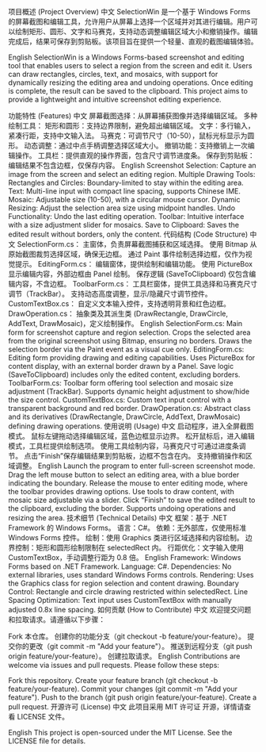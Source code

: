 项目概述 (Project Overview)
中文
SelectionWin 是一个基于 Windows Forms 的屏幕截图和编辑工具，允许用户从屏幕上选择一个区域并对其进行编辑。用户可以绘制矩形、圆形、文字和马赛克，支持动态调整编辑区域大小和撤销操作。编辑完成后，结果可保存到剪贴板。该项目旨在提供一个轻量、直观的截图编辑体验。

English
SelectionWin is a Windows Forms-based screenshot and editing tool that enables users to select a region from the screen and edit it. Users can draw rectangles, circles, text, and mosaics, with support for dynamically resizing the editing area and undoing operations. Once editing is complete, the result can be saved to the clipboard. This project aims to provide a lightweight and intuitive screenshot editing experience.

功能特性 (Features)
中文
屏幕截图选择：从屏幕捕获图像并选择编辑区域。
多种绘制工具：
矩形和圆形：支持边界限制，避免超出编辑区域。
文字：多行输入，紧凑行距，支持中文输入法。
马赛克：可调节尺寸（10-50），鼠标光标显示为圆形。
动态调整：通过中点手柄调整选择区域大小。
撤销功能：支持撤销上一次编辑操作。
工具栏：提供直观的操作界面，包含尺寸调节进度条。
保存到剪贴板：编辑结果不包含边框，仅保存内容。
English
Screenshot Selection: Capture an image from the screen and select an editing region.
Multiple Drawing Tools:
Rectangles and Circles: Boundary-limited to stay within the editing area.
Text: Multi-line input with compact line spacing, supports Chinese IME.
Mosaic: Adjustable size (10-50), with a circular mouse cursor.
Dynamic Resizing: Adjust the selection area size using midpoint handles.
Undo Functionality: Undo the last editing operation.
Toolbar: Intuitive interface with a size adjustment slider for mosaics.
Save to Clipboard: Saves the edited result without borders, only the content.
代码结构 (Code Structure)
中文
SelectionForm.cs：
主窗体，负责屏幕截图捕获和区域选择。
使用 Bitmap 从原始截图裁剪选择区域，确保无边框。
通过 Paint 事件绘制选择边框，仅作为视觉提示。
EditingForm.cs：
编辑窗体，提供绘制和编辑功能。
使用 PictureBox 显示编辑内容，外部边框由 Panel 绘制。
保存逻辑 (SaveToClipboard) 仅包含编辑内容，不含边框。
ToolbarForm.cs：
工具栏窗体，提供工具选择和马赛克尺寸调节（TrackBar）。
支持动态高度调整，显示/隐藏尺寸调节控件。
CustomTextBox.cs：
自定义文本输入控件，支持透明背景和红色边框。
DrawOperation.cs：
抽象类及其派生类 (DrawRectangle, DrawCircle, AddText, DrawMosaic)，定义绘制操作。
English
SelectionForm.cs:
Main form for screenshot capture and region selection.
Crops the selected area from the original screenshot using Bitmap, ensuring no borders.
Draws the selection border via the Paint event as a visual cue only.
EditingForm.cs:
Editing form providing drawing and editing capabilities.
Uses PictureBox for content display, with an external border drawn by a Panel.
Save logic (SaveToClipboard) includes only the edited content, excluding borders.
ToolbarForm.cs:
Toolbar form offering tool selection and mosaic size adjustment (TrackBar).
Supports dynamic height adjustment to show/hide the size control.
CustomTextBox.cs:
Custom text input control with a transparent background and red border.
DrawOperation.cs:
Abstract class and its derivatives (DrawRectangle, DrawCircle, AddText, DrawMosaic) defining drawing operations.
使用说明 (Usage)
中文
启动程序，进入全屏截图模式。
鼠标左键拖动选择编辑区域，蓝色边框显示边界。
松开鼠标后，进入编辑模式，工具栏提供绘制选项。
使用工具绘制内容，马赛克尺寸可通过进度条调节。
点击“Finish”保存编辑结果到剪贴板，边框不包含在内。
支持撤销操作和区域调整。
English
Launch the program to enter full-screen screenshot mode.
Drag the left mouse button to select an editing area, with a blue border indicating the boundary.
Release the mouse to enter editing mode, where the toolbar provides drawing options.
Use tools to draw content, with mosaic size adjustable via a slider.
Click “Finish” to save the edited result to the clipboard, excluding the border.
Supports undoing operations and resizing the area.
技术细节 (Technical Details)
中文
框架：基于 .NET Framework 的 Windows Forms。
语言：C#。
依赖：无外部库，仅使用标准 Windows Forms 控件。
绘制：使用 Graphics 类进行区域选择和内容绘制。
边界控制：矩形和圆形绘制限制在 selectedRect 内。
行距优化：文字输入使用 CustomTextBox，手动调整行距为 0.8 倍。
English
Framework: Windows Forms based on .NET Framework.
Language: C#.
Dependencies: No external libraries, uses standard Windows Forms controls.
Rendering: Uses the Graphics class for region selection and content drawing.
Boundary Control: Rectangle and circle drawing restricted within selectedRect.
Line Spacing Optimization: Text input uses CustomTextBox with manually adjusted 0.8x line spacing.
如何贡献 (How to Contribute)
中文
欢迎提交问题和拉取请求。请遵循以下步骤：

Fork 本仓库。
创建你的功能分支（git checkout -b feature/your-feature）。
提交你的更改（git commit -m "Add your feature"）。
推送到远程分支（git push origin feature/your-feature）。
创建拉取请求。
English
Contributions are welcome via issues and pull requests. Please follow these steps:

Fork this repository.
Create your feature branch (git checkout -b feature/your-feature).
Commit your changes (git commit -m "Add your feature").
Push to the branch (git push origin feature/your-feature).
Create a pull request.
开源许可 (License)
中文
此项目采用 MIT 许可证 开源，详情请查看 LICENSE 文件。

English
This project is open-sourced under the MIT License. See the LICENSE file for details.
